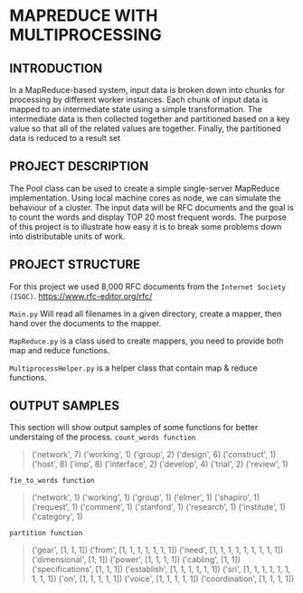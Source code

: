 # MAPREDUCE WITH MULTIPROCESSING

## INTRODUCTION

In a MapReduce-based system, input data is broken down into chunks for processing by different worker instances. 
Each chunk of input data is mapped to an intermediate state using a simple transformation.
The intermediate data is then collected together and partitioned based on a key value so that all of the related values are together. 
Finally, the partitioned data is reduced to a result set


## PROJECT DESCRIPTION

The Pool class can be used to create a simple single-server MapReduce implementation.
Using local machine cores as node, we can simulate the behaviour of a cluster.
The input data will be RFC documents and the goal is to count the words and display TOP 20 most frequent words.
The purpose of this project is to illustrate how easy it is to break some problems down into distributable units of work.


## PROJECT STRUCTURE

For this project we used 8,000 RFC documents from the `Internet Society (ISOC)`.
https://www.rfc-editor.org/rfc/

`Main.py` Will read all filenames in a given directory, create a mapper, then hand over the documents to the mapper.

`MapReduce.py` is a class used to create mappers, you need to provide both map and reduce functions.

`MultiprocessHelper.py` is a helper class that contain map & reduce functions.


## OUTPUT SAMPLES

This section will show output samples of some functions for better understaing of the process.
`count_words function`
>('network', 7)
('working', 1)
('group', 2)
('design', 6)
('construct', 1)
('host', 8)
('imp', 8)
('interface', 2)
('develop', 4)
('trial', 2)
('review', 1)

`fie_to_words function`
>('network', 1)
('working', 1)
('group', 1)
('elmer', 1)
('shapiro', 1)
('request', 1)
('comment', 1)
('stanford', 1)
('research', 1)
('institute', 1)
('category', 1)

`partition function`
>('gear', [1, 1, 1])
('from', [1, 1, 1, 1, 1, 1, 1])
('need', [1, 1, 1, 1, 1, 1, 1, 1, 1])
('dimensional', [1, 1])
('power', [1, 1, 1, 1])
('cabling', [1, 1])
('specifications', [1, 1, 1])
('establish', [1, 1, 1, 1, 1, 1])
('sri', [1, 1, 1, 1, 1, 1, 1, 1, 1])
('on', [1, 1, 1, 1, 1])
('voice', [1, 1, 1, 1, 1])
('coordination', [1, 1, 1, 1])
